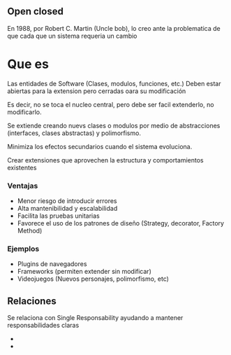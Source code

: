 ## Open closed


En 1988, por Robert C. Martin (Uncle bob), lo creo ante la problematica de que cada que un sistema requeria un cambio 


# Que es

Las entidades de Software (Clases, modulos, funciones, etc.) Deben estar abiertas para la extension pero cerradas oara su modificación

Es decir, no se toca el nucleo central, pero debe ser facil extenderlo, no modificarlo.

Se extiende creando nuevs clases o modulos por medio de abstracciones (interfaces, clases abstractas) y polimorfismo.

Minimiza los efectos secundarios cuando el sistema evoluciona.

Crear extensiones que aprovechen la estructura y comportamientos existentes

### Ventajas

- Menor riesgo de introducir errores
- Alta mantenibilidad y escalabilidad
- Facilita las pruebas unitarias
- Favorece el uso de los patrones de diseño (Strategy, decorator, Factory Method)

### Ejemplos

- Plugins de navegadores
- Frameworks (permiten extender sin modificar)
- Videojuegos (Nuevos personajes, polimorfismo, etc)

## Relaciones

Se relaciona con Single Responsability ayudando a mantener responsabilidades claras

- 

- 

